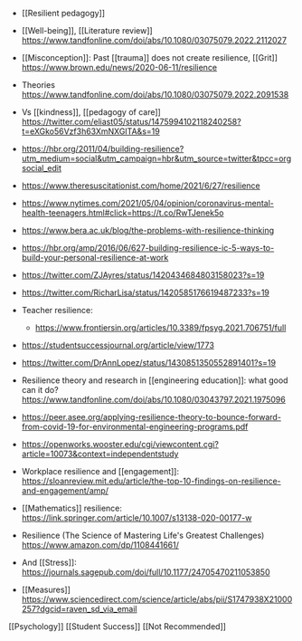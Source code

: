   - [[Resilient pedagogy]]

  - [[Well-being]],  [[Literature review]]
    https://www.tandfonline.com/doi/abs/10.1080/03075079.2022.2112027

  - [[Misconception]]: Past
    [[trauma]] does not create
    resilience, [[Grit]]
    https://www.brown.edu/news/2020-06-11/resilience

  - Theories
    https://www.tandfonline.com/doi/abs/10.1080/03075079.2022.2091538

  - Vs [[kindness]],  [[pedagogy of care]]
    https://twitter.com/eliast05/status/1475994102118240258?t=eXGko56Vzf3h63XmNXGITA&s=19

  - https://hbr.org/2011/04/building-resilience?utm_medium=social&utm_campaign=hbr&utm_source=twitter&tpcc=orgsocial_edit

  - https://www.theresuscitationist.com/home/2021/6/27/resilience

  - https://www.nytimes.com/2021/05/04/opinion/coronavirus-mental-health-teenagers.html#click=https://t.co/RwTJenek5o

  - https://www.bera.ac.uk/blog/the-problems-with-resilience-thinking
  - https://hbr.org/amp/2016/06/627-building-resilience-ic-5-ways-to-build-your-personal-resilience-at-work

  - https://twitter.com/ZJAyres/status/1420434684803158023?s=19
  - https://twitter.com/RicharLisa/status/1420585176619487233?s=19
  - Teacher resilience:
      - https://www.frontiersin.org/articles/10.3389/fpsyg.2021.706751/full
  - https://studentsuccessjournal.org/article/view/1773

  - https://twitter.com/DrAnnLopez/status/1430851350552891401?s=19

  - Resilience theory and research in  [[engineering education]]: what good can it do?
    https://www.tandfonline.com/doi/abs/10.1080/03043797.2021.1975096

  - https://peer.asee.org/applying-resilience-theory-to-bounce-forward-from-covid-19-for-environmental-engineering-programs.pdf

  - https://openworks.wooster.edu/cgi/viewcontent.cgi?article=10073&context=independentstudy

  - Workplace resilience and [[engagement]]:
    https://sloanreview.mit.edu/article/the-top-10-findings-on-resilience-and-engagement/amp/

  - [[Mathematics]] resilience:
    https://link.springer.com/article/10.1007/s13138-020-00177-w

  - Resilience (The Science of Mastering Life's Greatest Challenges)
    https://www.amazon.com/dp/1108441661/

  - And [[Stress]]:
    https://journals.sagepub.com/doi/full/10.1177/24705470211053850

  - [[Measures]]
    https://www.sciencedirect.com/science/article/abs/pii/S1747938X21000257?dgcid=raven_sd_via_email

[[Psychology]] [[Student Success]] [[Not Recommended]]